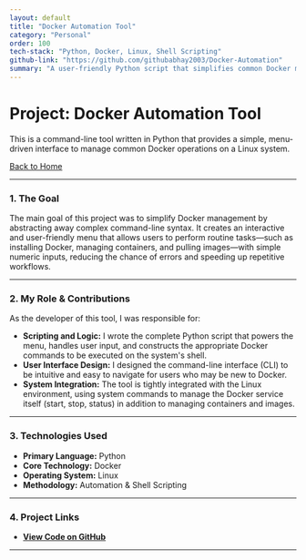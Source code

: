 ```yaml
---
layout: default
title: "Docker Automation Tool"
category: "Personal"
order: 100
tech-stack: "Python, Docker, Linux, Shell Scripting"
github-link: "https://github.com/githubabhay2003/Docker-Automation"
summary: "A user-friendly Python script that simplifies common Docker management tasks on Linux through an interactive command-line menu."
---
```


# Project: Docker Automation Tool

This is a command-line tool written in Python that provides a simple, menu-driven interface to manage common Docker operations on a Linux system.

[Back to Home](../index.md)

---

### 1. The Goal
The main goal of this project was to simplify Docker management by abstracting away complex command-line syntax. It creates an interactive and user-friendly menu that allows users to perform routine tasks—such as installing Docker, managing containers, and pulling images—with simple numeric inputs, reducing the chance of errors and speeding up repetitive workflows.

---

### 2. My Role & Contributions
As the developer of this tool, I was responsible for:

* **Scripting and Logic:** I wrote the complete Python script that powers the menu, handles user input, and constructs the appropriate Docker commands to be executed on the system's shell.
* **User Interface Design:** I designed the command-line interface (CLI) to be intuitive and easy to navigate for users who may be new to Docker.
* **System Integration:** The tool is tightly integrated with the Linux environment, using system commands to manage the Docker service itself (start, stop, status) in addition to managing containers and images.

---

### 3. Technologies Used
* **Primary Language:** Python
* **Core Technology:** Docker
* **Operating System:** Linux
* **Methodology:** Automation & Shell Scripting

---

### 4. Project Links
* **<a href="https://github.com/githubabhay2003/Docker-Automation" target="_blank" rel="noopener noreferrer">View Code on GitHub</a>**

---